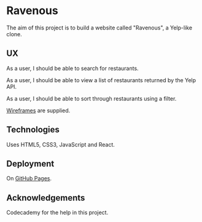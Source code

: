 # Ravenous

The aim of this project is to build a website called "Ravenous", a
Yelp-like clone.

## UX

As a user, I should be able to search for restaurants.

As a user, I should be able to view a list of restaurants returned by
the Yelp API.

As a user, I should be able to sort through restaurants using a filter.

[Wireframes](wireframes/ravenous.PNG) are supplied.

## Technologies

Uses HTML5, CSS3, JavaScript and React.

## Deployment

On [GitHub Pages](https://derektypist.github.io/ravenous).

## Acknowledgements

Codecademy for the help in this project.